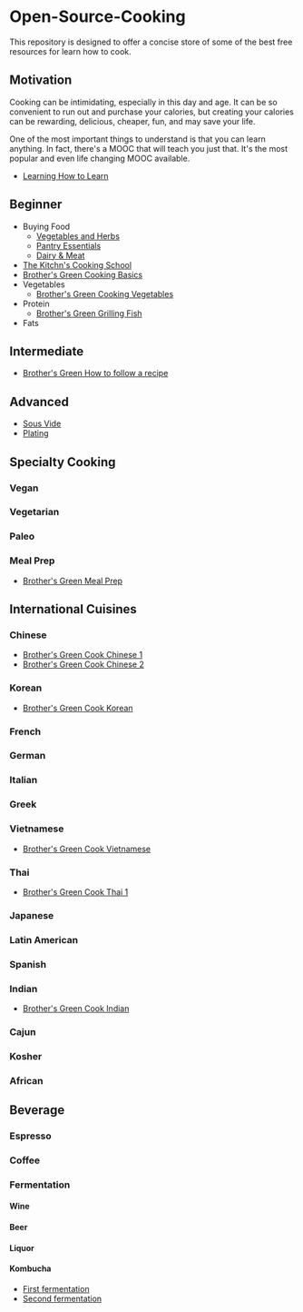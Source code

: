 # Open-Source-Cooking

This repository is designed to offer a concise store of some of the best free
resources for learn how to cook.

## Motivation

Cooking can be intimidating, especially in this day and age. It can be so
convenient to run out and purchase your calories, but creating your calories can
be rewarding, delicious, cheaper, fun, and may save your life.

One of the most important things to understand is that you can learn anything.
In fact, there's a MOOC that will teach you just that. It's the most popular and
even life changing MOOC available. 

- [Learning How to Learn](https://www.coursera.org/learn/learning-how-to-learn)

## Beginner

- Buying Food
  - [Vegetables and Herbs](https://www.youtube.com/watch?v=yDTH-wQjQ2s)
  - [Pantry Essentials](https://www.youtube.com/watch?v=bITUXDFbJ88)
  - [Dairy & Meat](https://www.youtube.com/watch?v=VhOgUmQSb6k)
- [The Kitchn's Cooking
School](http://www.thekitchn.com/collection/cooking-school-373)
- [Brother's Green Cooking Basics](https://www.youtube.com/watch?v=Jj1fhYZJjek)
- Vegetables
  - [Brother's Green Cooking
      Vegetables](https://www.youtube.com/watch?v=zu8FS3-MIAs)
- Protein
  - [Brother's Green Grilling Fish](https://www.youtube.com/watch?v=cdb1kcOLzmI)
- Fats

## Intermediate

- [Brother's Green How to follow a
  recipe](https://www.youtube.com/watch?v=jTFr_efSjCk)

## Advanced

- [Sous Vide](https://www.chefsteps.com/classes/cooking-sous-vide-getting-started)
- [Plating](https://www.chefsteps.com/classes/design-a-dish)

## Specialty Cooking

### Vegan

### Vegetarian

### Paleo

### Meal Prep

- [Brother's Green Meal Prep](https://www.youtube.com/watch?v=G-2YVb_nPPM)

## International Cuisines

### Chinese

- [Brother's Green Cook Chinese 1](https://www.youtube.com/watch?v=J3tCBVTgzLg)
- [Brother's Green Cook Chinese 2](https://www.youtube.com/watch?v=lxXN4JOX4ak)

### Korean

- [Brother's Green Cook Korean](https://www.youtube.com/watch?v=WQ6A9Ga-Zyk)

### French

### German

### Italian

### Greek

### Vietnamese

- [Brother's Green Cook Vietnamese](https://www.youtube.com/watch?v=yCtzW-Y-E5Q)

### Thai

- [Brother's Green Cook Thai 1](https://www.youtube.com/watch?v=tFfnnpyVEbc)

### Japanese

### Latin American

### Spanish

### Indian

- [Brother's Green Cook Indian](https://www.youtube.com/watch?v=0gCZ0ilKsA8)

### Cajun

### Kosher

### African

## Beverage

### Espresso

### Coffee

### Fermentation

#### Wine

#### Beer

#### Liquor

#### Kombucha

- [First fermentation](https://www.youtube.com/watch?v=D3Axb37lMWI)
- [Second fermentation](https://www.youtube.com/watch?v=9VrfDb9uhOQ)
